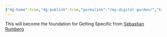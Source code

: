 ```yaml
---
{"dg-home":true,"dg-publish":true,"permalink":"/my-digital-garden/","tags":"gardenEntry"}
---
```


This will become the foundation for Getting Specific from [Sebastian Rumberg](https://twitter.com/rumberg)